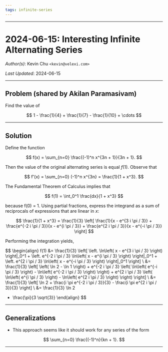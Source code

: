 ```yaml
---
tags: infinite-series
---
```


--------------------------------------------------------------------------------------------

2024-06-15: Interesting Infinite Alternating Series
===================================================

_Author(s)_: Kevin Chu `<kevin@velexi.com>`

_Last Updated_: 2024-06-15

--------------------------------------------------------------------------------------------
## Problem (shared by Akilan Paramasivam)

Find the value of

$$
1 - \frac{1}{4} + \frac{1}{7} - \frac{1}{10} + \cdots
$$

--------------------------------------------------------------------------------------------
## Solution

Define the function

$$
f(x) = \sum_{n=0} \frac{(-1)^n x^{3n + 1}}{3n + 1}.
$$

Then the value of the original alternating series is equal $f(1)$. Observe that

$$
f'(x) = \sum_{n=0} (-1)^n x^{3n} = \frac{1}{1 + x^3}.
$$

The Fundamental Theorem of Calculus implies that

$$
f(1) = \int_0^1 \frac{dx}{1 + x^3}
$$

because f(0) = 1. Using partial fractions, express the integrand as a sum of reciprocals of
expressions that are linear in $x$:

$$
\frac{1}{1 + x^3}
= \frac{1}{3} \left[
      \frac{1}{x - e^{3 i \pi / 3}}
    + \frac{e^{-2 i \pi / 3}}{x - e^{i \pi / 3}}
    + \frac{e^{2 i \pi / 3}}{x - e^{-i \pi / 3}}
  \right]
$$

Performing the integration yields,

$$
\begin{align}
f(1)
&= \frac{1}{3} \left[
       \left. \ln\left( x - e^{3 i \pi / 3} \right) \right|_0^1
     + \left. e^{-2 i \pi / 3} \ln\left( x - e^{i \pi / 3} \right) \right|_0^1
     + \left. e^{2 i \pi / 3} \ln\left( x - e^{-i \pi / 3} \right) \right|_0^1
   \right] \\
&= \frac{1}{3} \left[
       \left( \ln 2 - \ln 1 \right)
     + e^{-2 i \pi / 3} \left(
         \ln\left( e^{-i \pi / 3} \right)
       - \ln\left( e^{-2 i \pi / 3} \right)
       \right)
     + e^{2 i \pi / 3} \left(
         \ln\left( e^{i \pi / 3} \right)
       - \ln\left( e^{2 i \pi / 3} \right)
       \right)
   \right] \\
&= \frac{1}{3} \left[
       \ln 2
     + \frac{i \pi e^{-2 i \pi / 3}}{3}
     - \frac{i \pi e^{2 i \pi / 3}}{3}
   \right] \\
&= \frac{1}{3} \ln 2
 + \frac{\pi}{3 \sqrt{3}}
\end{align}
$$

--------------------------------------------------------------------------------------------
## Generalizations

* This approach seems like it should work for any series of the form

$$
\sum_{n=0} \frac{(-1)^n}{kn + 1}.
$$

--------------------------------------------------------------------------------------------
